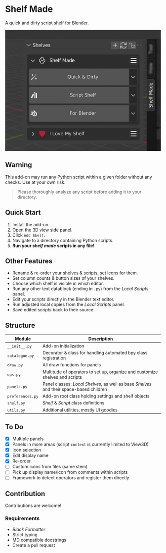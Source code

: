 # Shelf Made
A quick and dirty script shelf for Blender.

![Shelf Made](/docs/images/example.png)

## Warning
This add-on may run any Python script within a given folder without any checks.
Use at your own risk.

> Please thoroughly analyze any script before adding it to your directory.

## Quick Start
1. Install the add-on.
1. Open the 3D view side panel.
1. Click `Add Shelf`.
1. Navigate to a directory containing Python scripts.
1. **Run your *shelf made* scripts in any file!**

## Other Features
* Rename & re-order your shelves & scripts, set icons for them.
* Set column counts & button sizes of your shelves.
* Choose which shelf is visible in which editor.
* Run any other text datablock (ending in `.py`) from the *Local Scripts* panel.
* Edit your scripts directly in the Blender text editor.
* Run adjusted local copies from the *Local Scripts* panel.
* Save edited scripts back to their source.

## Structure
|Module|Description|
|--|--|
|`__init__.py`|Add-on initialization|
|`catalogue.py`|Decorator & class for handling automated bpy class registration|
|`draw.py`|All draw functions for panels|
|`ops.py`|Multitude of operators to set up, organize and customize shelves and scripts|
|`panels.py`|Panel classes: *Local Shelves*, as well as base *Shelves* and their space-based children|
|`preferences.py`|Add-on root class holding settings and shelf objects|
|`shelf.py`|*Shelf* & *Script* class definitions|
|`utils.py`|Additional utilities, mostly UI goodies|

## To Do
- [x] Multiple panels
- [x] Panels in more areas (script `context` is currently limited to View3D)
- [x] Icon selection
- [x] Edit display name
- [x] Re-order
- [ ] Custom icons from files (same stem)
- [ ] Pick up display name/icon from comments within scripts
- [ ] Framework to detect operators and register them directly

## Contribution
Contributions are welcome!

### Requirements
* *Black Formatter*
* Strict typing
* MD compatible docstrings
* Create a pull request
